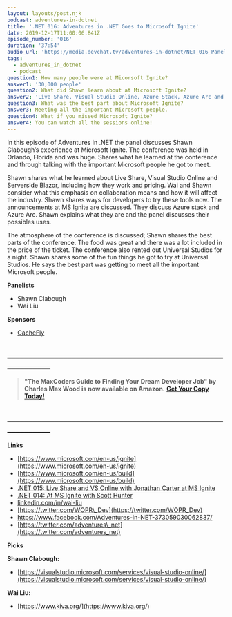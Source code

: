 ```yaml
---
layout: layouts/post.njk
podcast: adventures-in-dotnet
title: '.NET 016: Adventures in .NET Goes to Microsoft Ignite'
date: 2019-12-17T11:00:06.841Z
episode_number: '016'
duration: '37:54'
audio_url: 'https://media.devchat.tv/adventures-in-dotnet/NET_016_Panel.mp3'
tags:
  - adventures_in_dotnet
  - podcast
question1: How many people were at Micorsoft Ignite?
answer1: '30,000 people'
question2: What did Shawn learn about at Microsoft Ignite?
answer2: 'Live Share, Visual Studio Online, Azure Stack, Azure Arc and Blazor.'
question3: What was the best part about Microsoft Ignite?
answer3: Meeting all the important Microsoft people.
question4: What if you missed Microsoft Ignite?
answer4: You can watch all the sessions online!
---
```

In this episode of Adventures in .NET the panel discusses Shawn Clabough’s experience at Microsoft Ignite. The conference was held in Orlando, Florida and was huge. Shares what he learned at the conference and through talking with the important Microsoft people he got to meet. 

Shawn shares what he learned about Live Share, Visual Studio Online and Serverside Blazor, including how they work and pricing. Wai and Shawn consider what this emphasis on collaboration means and how it will affect the industry. Shawn shares ways for developers to try these tools now. The announcements at MS Ignite are discussed. They discuss Azure stack and Azure Arc. Shawn explains what they are and the panel discusses their possibles uses. 

The atmosphere of the conference is discussed; Shawn shares the best parts of the conference. The food was great and there was a lot included in the price of the ticket. The conference also rented out Universal Studios for a night. Shawn shares some of the fun things he got to try at Universal Studios. He says the best part was getting to meet all the important Microsoft people. 


**Panelists**

- Shawn Clabough
- Wai Liu

**Sponsors**

- [CacheFly](https://www.cachefly.com/)

## **\_\_\_\_\_\_\_\_\_\_\_\_\_\_\_\_\_\_\_\_\_\_\_\_\_\_\_\_\_\_\_\_\_\_\_\_\_\_\_\_\_\_\_\_\_\_\_\_\_\_\_\_\_\_\_\_\_\_\_\_**

> **"The MaxCoders Guide to Finding Your Dream Developer Job" by Charles Max Wood is now available on Amazon.**  [**Get Your Copy Today!**](https://www.amazon.com/gp/product/B081MBL5C9/ref=as_li_ss_tl?ie=UTF8&linkCode=sl1&tag=devchattv-20&linkId=9d61363241636e2546ef46abba198746&language=en_US)

## **\_\_\_\_\_\_\_\_\_\_\_\_\_\_\_\_\_\_\_\_\_\_\_\_\_\_\_\_\_\_\_\_\_\_\_\_\_\_\_\_\_\_\_\_\_\_\_\_\_\_\_\_\_\_\_\_\_\_\_\_**

**Links**

- [https://www.microsoft.com/en-us/ignite](https://www.microsoft.com/en-us/ignite)
- [https://www.microsoft.com/en-us/build](https://www.microsoft.com/en-us/build)
- [.NET 015: Live Share and VS Online with Jonathan Carter at MS Ignite](https://devchat.tv/adventures-in-dotnet/net-015-live-share-and-vs-online-with-jonathan-carter-at-ms-ignite/)
- [.NET 014: At MS Ignite with Scott Hunter](https://devchat.tv/adventures-in-dotnet/net-014-at-ms-ignite-with-scott-hunter/)
- [linkedin.com/in/wai-liu](http://www.linkedin.com/in/wai-liu)
- [https://twitter.com/WOPR\_Dev](https://twitter.com/WOPR_Dev)
- [https://www.facebook.com/Adventures-in-NET-373059030062837/       ](https://www.facebook.com/Adventures-in-NET-373059030062837/)
- [https://twitter.com/adventures\_net](https://twitter.com/adventures_net)

**Picks**

**Shawn Clabough:**

- [https://visualstudio.microsoft.com/services/visual-studio-online/](https://visualstudio.microsoft.com/services/visual-studio-online/)

**Wai Liu:**

- [https://www.kiva.org/](https://www.kiva.org/)
